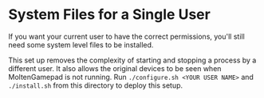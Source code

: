 # System Files for a Single User

If you want your current user to have the correct permissions, you'll still need some system level files to be installed.

This set up removes the complexity of starting and stopping a process by a different user. It also allows the original devices to be seen when MoltenGamepad is not running. Run `./configure.sh <YOUR USER NAME>` and `./install.sh` from this directory to deploy this setup.
